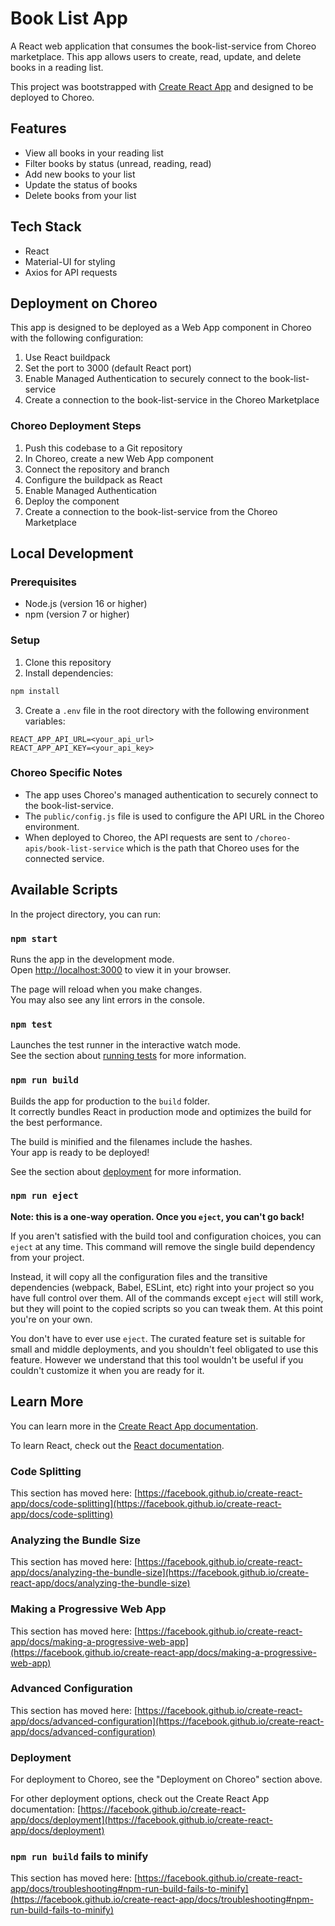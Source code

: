 # Book List App

A React web application that consumes the book-list-service from Choreo marketplace. This app allows users to create, read, update, and delete books in a reading list.

This project was bootstrapped with [Create React App](https://github.com/facebook/create-react-app) and designed to be deployed to Choreo.

## Features

- View all books in your reading list
- Filter books by status (unread, reading, read)
- Add new books to your list
- Update the status of books
- Delete books from your list

## Tech Stack

- React
- Material-UI for styling
- Axios for API requests

## Deployment on Choreo

This app is designed to be deployed as a Web App component in Choreo with the following configuration:

1. Use React buildpack
2. Set the port to 3000 (default React port)
3. Enable Managed Authentication to securely connect to the book-list-service
4. Create a connection to the book-list-service in the Choreo Marketplace

### Choreo Deployment Steps

1. Push this codebase to a Git repository
2. In Choreo, create a new Web App component
3. Connect the repository and branch
4. Configure the buildpack as React
5. Enable Managed Authentication
6. Deploy the component
7. Create a connection to the book-list-service from the Choreo Marketplace

## Local Development

### Prerequisites

- Node.js (version 16 or higher)
- npm (version 7 or higher)

### Setup

1. Clone this repository
2. Install dependencies:

```bash
npm install
```

3. Create a `.env` file in the root directory with the following environment variables:

```
REACT_APP_API_URL=<your_api_url>
REACT_APP_API_KEY=<your_api_key>
```

### Choreo Specific Notes

- The app uses Choreo's managed authentication to securely connect to the book-list-service.
- The `public/config.js` file is used to configure the API URL in the Choreo environment.
- When deployed to Choreo, the API requests are sent to `/choreo-apis/book-list-service` which is the path that Choreo uses for the connected service.

## Available Scripts

In the project directory, you can run:

### `npm start`

Runs the app in the development mode.\
Open [http://localhost:3000](http://localhost:3000) to view it in your browser.

The page will reload when you make changes.\
You may also see any lint errors in the console.

### `npm test`

Launches the test runner in the interactive watch mode.\
See the section about [running tests](https://facebook.github.io/create-react-app/docs/running-tests) for more information.

### `npm run build`

Builds the app for production to the `build` folder.\
It correctly bundles React in production mode and optimizes the build for the best performance.

The build is minified and the filenames include the hashes.\
Your app is ready to be deployed!

See the section about [deployment](https://facebook.github.io/create-react-app/docs/deployment) for more information.

### `npm run eject`

**Note: this is a one-way operation. Once you `eject`, you can't go back!**

If you aren't satisfied with the build tool and configuration choices, you can `eject` at any time. This command will remove the single build dependency from your project.

Instead, it will copy all the configuration files and the transitive dependencies (webpack, Babel, ESLint, etc) right into your project so you have full control over them. All of the commands except `eject` will still work, but they will point to the copied scripts so you can tweak them. At this point you're on your own.

You don't have to ever use `eject`. The curated feature set is suitable for small and middle deployments, and you shouldn't feel obligated to use this feature. However we understand that this tool wouldn't be useful if you couldn't customize it when you are ready for it.

## Learn More

You can learn more in the [Create React App documentation](https://facebook.github.io/create-react-app/docs/getting-started).

To learn React, check out the [React documentation](https://reactjs.org/).

### Code Splitting

This section has moved here: [https://facebook.github.io/create-react-app/docs/code-splitting](https://facebook.github.io/create-react-app/docs/code-splitting)

### Analyzing the Bundle Size

This section has moved here: [https://facebook.github.io/create-react-app/docs/analyzing-the-bundle-size](https://facebook.github.io/create-react-app/docs/analyzing-the-bundle-size)

### Making a Progressive Web App

This section has moved here: [https://facebook.github.io/create-react-app/docs/making-a-progressive-web-app](https://facebook.github.io/create-react-app/docs/making-a-progressive-web-app)

### Advanced Configuration

This section has moved here: [https://facebook.github.io/create-react-app/docs/advanced-configuration](https://facebook.github.io/create-react-app/docs/advanced-configuration)

### Deployment

For deployment to Choreo, see the "Deployment on Choreo" section above.

For other deployment options, check out the Create React App documentation: [https://facebook.github.io/create-react-app/docs/deployment](https://facebook.github.io/create-react-app/docs/deployment)

### `npm run build` fails to minify

This section has moved here: [https://facebook.github.io/create-react-app/docs/troubleshooting#npm-run-build-fails-to-minify](https://facebook.github.io/create-react-app/docs/troubleshooting#npm-run-build-fails-to-minify)
